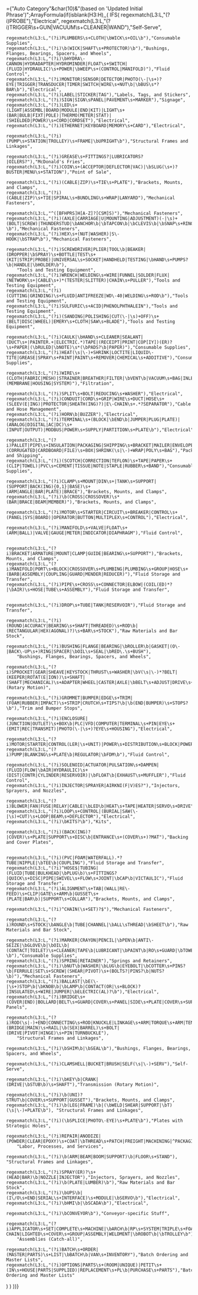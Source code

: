 ={"Auto Category"&char(10)&"(based on 'Updated Initial Phrase')";ArrayFormula(if(isblank(H3:H),,(
  IFS(
    regexmatch(L3:L,"(?i)PROBE"),"Electrical",
    regexmatch(L3:L,"(?i)TRIGGER\s+GUN|VACUUM\s+CLEANER|WAND"),"Self-Serve",
    
    regexmatch(L3:L,"(?i)PLUMBERS\s+CLOTH|\bWICK\s+OIL\b"),"Consumable Supplies",
    regexmatch(L3:L,"(?i)\b(WICK|SHAFT\s+PROTECTOR)\b"),"Bushings, Flanges, Bearings, Spacers, and Wheels",
    regexmatch(L3:L,"(?i)\bHYDRA\-CANNON|HYDRADAPTER|HYDROMINDER|FLOAT\s+SWITCH|(FLUID|HYDRAULIC)\s+POWER|\bWEEP\s+(CONTROL|MANIFOLD)"),"Fluid Control",
    regexmatch(L3:L,"(?i)MONITOR|SENSOR|DETECTOR|PHOTO(\-|\s+)?EYE|TRIGGER|TRANSDUCER|TIMER|SWITCH|WIRE\s+NUT\b|\bBUS\s*?BAR\b"),"Electrical",
    regexmatch(L3:L,"(?i)LABEL|STICKER|TAG"),"Labels, Tags, and Stickers",
    regexmatch(L3:L,"(?i)SIGN|SIGN\sPANEL|PAVEMENT\s+MARKER"),"Signage",
    regexmatch(L3:L,"(?i)LED\s+(LIGHT|ASSEMBL|BOARD|MODULE|END|KIT)|LIGHT\s+(BAR|BULB|FIXT|POLE)|THERMO(METER|STAT)|(SHIELDED|POWER)\s+CORD|CORDSET"),"Electrical",
    regexmatch(L3:L,"(?i)ETHERNET|KEYBOARD|MEMORY\s+CARD"),"Electrical",

    regexmatch(L3:L,"(?i)(PUMP\s+STATION|TROLLEY)\s+FRAME|\bUPRIGHT\b"),"Structural Frames and Linkages",
    
    regexmatch(L3:L,"(?i)GREASE\s+FITTINGS?|LUBRICATORS?|OILERS?"),"McDonald's Fries",
    regexmatch(L3:L,"(?i)COIN\s+(ACCEPTOR|DEFLECTOR|VAC)|\bSLUG(\s+)?BUSTER|MENU\s+STATION"),"Point of Sale",

    regexmatch(L3:L,"(?i)(CABLE|ZIP)\s+TIE\s+PLATE"),"Brackets, Mounts, and Clamps",
    regexmatch(L3:L,"(?i)(CABLE|ZIP)\s+TIE|SPIRAL\s+BUNDLING\s+WRAP|LANYARD"),"Mechanical Fasteners",

    regexmatch(L3:L,"^([BFHPRS]H[A-Z]?[CSM]S)"),"Mechanical Fasteners",
    regexmatch(L3:L,"(?i)(AXLE|CARRIAGE|U|MOUNTING|ADJUSTMENT)(-|\s)+(BOLT|SCREW)|THUNDERSTUD|\bANCHOR\b|\bTAPCON\b|\bCLEVIS\b|\bSNAP\s+RINGS?\b"),"Mechanical Fasteners",
    regexmatch(L3:L,"(?i)HEX\s+(NUT|WASHER)|S\-HOOK|\bSTRAP\b"),"Mechanical Fasteners",

    regexmatch(L3:L,"(?i)SCREWDRIVER|PLIER|TOOL\b|BEAKER|(DROPPER|\bSPRAY)\s+BOTTLE|TEST\s+(KIT|STRIP|PROBE)|UNIVERSAL\s+SOCKET|HANDHELD|TESTING|\bHAND\s+PUMPS?\b|HANDLE|\bHOLDER\b"),
        "Tools and Testing Equipment",
    regexmatch(L3:L,"(?i)WRENCH|WELDING\s+WIRE|FUNNEL|SOLDER|FLUX|(NETWORK\s+|CABLE\s+)*(TESTER|SLITTER)|CHAIN\s+PULLER"),"Tools and Testing Equipment",
    regexmatch(L3:L,"(?i)(CUTTING|GRINDING)\s+FLUID|ANTIFREEZE|WD\-40|WELDING\s+ROD\b"),"Tools and Testing Equipment",
    regexmatch(L3:L,"(?i)SULFURIC\s+ACID|PHENOLPHTHALEIN"),"Tools and Testing Equipment",
    regexmatch(L3:L,"(?i)(SANDING|POLISHING|CUT(\-|\s)+OFF)\s+(BELT|DISC|WHEEL)|EMERY\s+CLOTH|SAW\s+BLADE"),"Tools and Testing Equipment",

    regexmatch(L3:L,"(?i)CAULK|\bHAND\s+CLEANER|SEALANT|(DUCT\s+|PAINTER.+|ELECTRIC.*)TAPE|(RECEIPT|PRINT|COP[IY])(ER)?\s+PAPER|(\bRULED|\bNOTE)\s*(\bPADS?\b|PAPER)"),"Consumable Supplies",
    regexmatch(L3:L,"(?i)HEAT(\s|\-)+SHRINK|LOCTITE|LIQUID\-TITE|GREASE|SPRAY\s+PAINT|PAINT\s+REMOVER|CHEMICAL\s+ADDITIVE"),"Consumable Supplies",

    regexmatch(L3:L,"(?i)WIRE\s+(CLOTH|FABRIC|MESH)|STRAINER|BREATHER|FILTER|\bVENT\b|VACUUM\s+BAG|INLET\s+SCREEN|\bR\.O\.\s+(MEMBRANE|HOUSING|SYSTEM)"),"Filtration",

    regexmatch(L3:L,"(?i)SPLIT\s+BOLT|REDUCING\s+WASHER"),"Electrical",
    regexmatch(L3:L,"(?i)CONDUIT|CORD\s+GRIP|WIRE\s+DUCT|HOSE\s+(SLEEV(E|ING)|PROTECTOR|SHEATH(ING)?)|E\-CHAIN\s+.*?SEPARATOR"),"Cable and Hose Management",
    regexmatch(L3:L,"(?i)HORN\b|BUZZER"),"Electrical",
    regexmatch(L3:L,"(?i)TERMINAL\s+(BLOCK|\bEND\b|JUMPER|PLUG|PLATE)|(ANALOG|DIGITAL|AC|DC)\s+(INPUT|OUTPUT)|MODBUS|POWER\s+SUPPLY|PARTITION\s+PLATE\b"),"Electrical",

    regexmatch(L3:L,"(?i)PALLET|PIPE\s+INSULATION|PACKAGING|SHIPPING\s+BRACKET|MAILER|ENVELOPE|(CORRUGATED|CARDBOARD|FILE)\s+BOX|SHRINK(\s|\-)+WRAP|POLY\s+BAG"),"Packaging and Shipping",
    regexmatch(L3:L,"(?i)(SCOTCH|CORRECTION|TEFLON)\s+TAPE|PAPER\s+(CLIP|TOWEL)|PVC\s+CEMENT|TISSUE|NOTE|STAPLE|RUBBER\s+BAND"),"Consumable Supplies",

    regexmatch(L3:L,"(?i)CLAMP\s+MOUNT|DIN\s+|TANK\s+SUPPORT|(SUPPORT|BACK(ING){0,1}|BASE)\s+(ARM|ANGLE|BAR|PLATE)|BRACE"),"Brackets, Mounts, and Clamps",
    regexmatch(L3:L,"(?i)\b(CROSS|CROSSOVER)\s*(BAR|BRACE|BEAM|MEMBER)"),"Brackets, Mounts, and Clamps",
    
    regexmatch(L3:L,"(?i)MOTOR\s+STARTER|CIRCUIT\s+BREAKER|CONTROL\s+(PANEL|SYS|BOARD)|OPERATOR|BUTTON|MULTIPLEX\s+CONTROL"),"Electrical",
    
    regexmatch(L3:L,"(?i)MANIFOLD\s+VALVE|FLOAT\s+(ARM|BALL)|VALVE|GAUGE|METER|INDICATOR|DIAPHRAGM"),"Fluid Control",

    
    regexmatch(L3:L,"(?i)BRACKET|ARMATURE|MOUNT|CLAMP|GUIDE|BEARING\s+SUPPORT"),"Brackets, Mounts, and Clamps",
    regexmatch(L3:L,"(?i)MANIFOLD|PORT\s+BLOCK|CROSSOVER\s+PLUMBING|PLUMBING\s+GROUP|HOSE\s+(BARB|ASSEMBLY|COUPLING|GUARD|MENDER|REDUCER)"),"Fluid Storage and Transfer",
    regexmatch(L3:L,"(?i)PIPE\s+CROSS\s+CONNECTOR|ELBOW|(COIL(ED)*?|\bAIR)\s+HOSE|TUBE\s+ASSEMBLY"),"Fluid Storage and Transfer",
    

    regexmatch(L3:L,"(?i)DROP\s+TUBE|TANK|RESERVOIR"),"Fluid Storage and Transfer", 
    
    regexmatch(L3:L,"(?i)(ROUND|ACCURACY|BEARING\s+SHAFT|THREADED)\s+ROD\b|(RECTANGULAR|HEX(AGONAL)?)\s+BAR\s+STOCK"),"Raw Materials and Bar Stock",

    regexmatch(L3:L,"(?i)BUSHING|FLANGE|BEARING|\bROLLER\b|GASKET|(O\-|BACK\-UP\s+)RING|SPACER|\bOIL\s+SEAL|\bRED\.\s+BUSH"),
        "Bushings, Flanges, Bearings, Spacers, and Wheels",

    regexmatch(L3:L,"(?i)SPROCKET|GEAR|SHEAVE|KEYSTOCK|THRUST\s+WASHER|\bV(\s|\-)*?BELT|(KEEPER|ROTAT(E|ION))\s+SHAFT|(SHAFT|MECHANICAL)\s+ADAPTER|WHEEL|CASTER|AXLE|\bBELT\s+ADJUST|DRIVE\s+COUPLING"),"Transmission (Rotary Motion)",
    
    regexmatch(L3:L,"(?i)GROMMET|BUMPER|EDGE\s+TRIM|(FOAM|RUBBER|IMPACT)\s+STRIP|CRUTCH\s+TIPS?\b|\b(END|BUMPER)\s+STOPS?\b"),"Trim and Bumper Stops",

    regexmatch(L3:L,"(?i)ENCLOSURE|(JUNCTION|OUTLET)\s+BOX\b|PLC|VFD|COMPUTER|TERMINAL\s+PIN|EYE\s+(EMIT|REC|TRANSMIT)|PHOTO(\-|\s+)?EYE\s+HOUSING"),"Electrical",
      
    regexmatch(L3:L,"(?i)MOTOR|STARTER|CONTROL(LER|\s+UNIT)|POWER\s+DISTRIBUTION\s+BLOCK|POWER\s+REGULATOR"),"Electrical",
    regexmatch(L3:L,"(?i)PUMP|BLANKING\s+PLATE\b|REGULATOR|\bFDM\b"),"Fluid Control",

    regexmatch(L3:L,"(?i)SOLENOID|ACTUATOR|PULSATION\s+DAMPEN|(FLUID|FLOW|\bAIR|HYDRAULIC)\s+(DIST|CONTR|CYLINDER|RESERVOIR)|\bFLOAT\b|EXHAUST\s+MUFFLER"),"Fluid Control",
    regexmatch(L3:L,"(?i)INJECTOR|SPRAYER|AIRKNI(F|V)ES?"),"Injectors, Sprayers, and Nozzles",

    regexmatch(L3:L,"(?i)BLOWER|FAN|FUSE|RELAY|CABLE|\bLED\b|HEAT\s+TAPE|HEATER|SERVO\s+DRIVE"),"Electrical",
    regexmatch(L3:L,"(?i)LOOP\s+CONTROL|(BURIAL|SAW(\-|\s)+CUT)\s+LOOP|BEAM\s+DEFLECTOR"),"Electrical",
    regexmatch(L3:L,"(?i)\bKITS?\b"),"Kits",

    regexmatch(L3:L,"(?i)(BACK(ING)?|COVER)\s+PLATE|SUPPORT\s+DISC\b|ENTRANCE\s+(COVER\s+)?MAT"),"Backing and Cover Plates",
    

    regexmatch(L3:L,"(?i)(PVC|FOAM|WATERFALL).*?TUBE|NIPPLE|\bTEE\b|COUPLING"),"Fluid Storage and Transfer",
    regexmatch(L3:L,"(?i)^HOSE$|TUBING|(FLUID|TUBE|BULKHEAD|\bPLUG\b)\s+FITTINGS?|QUICK\s+DISC|PIPE|SWIVEL\s+FLOW\s+JOINT|\bCAP\b|VICTAULIC"),"Fluid Storage and Transfer",
    regexmatch(L3:L,"(?i)ALIGNMENT\s+TAB|(WALL|RE\-FEED)\s+CLIP|GATE\s+ARM\b|GUSSET\s+(PLATE|BAR\b)|SUPPORT\s+COLLAR"),"Brackets, Mounts, and Clamps",

    regexmatch(L3:L,"(?i)^CHAIN(\s+SET)?$"),"Mechanical Fasteners",

    regexmatch(L3:L,"(?i)ROUND\s+STOCK|\bANGLE\b|TUBE|CHANNEL|\bALL\sTHREAD|\bSHEET\b"),"Raw Materials and Bar Stock",

    regexmatch(L3:L,"(?i)MARKER|CRAYON|PENCIL|\bPEN\b|ANTI\-SEIZE|\bGLOVE\b|\bOIL\b|(CONTACT|TOILET)\s+CLEANER|TAPE\b|LUBRICANT|\bPAINT\b|RO\s+GUARD|\bTOWELS?\b"),"Consumable Supplies",
    regexmatch(L3:L,"(?i)SPRING|RETAINER"),"Springs and Retainers",
    regexmatch(L3:L,"(?i)\bNUT\b|WASHER|\bLUG\b|EYEBOLT|\bCOTTER\s+PINS?\b|FERRULE|SET\s+SCREW|(SHEAR|PIVOT)\s+(BOLTS?|PINS?\b|NUTS?\b)"),"Mechanical Fasteners",
    regexmatch(L3:L,"(?i)BALLAST|\bE(\-|\s+)STOP\b|\bKNOB\b|\bLAMP\b|CONTACT(OR|\s+BLOCK)?|INSULATED\s+WIRE|JUMPER|\bELECTRIC(AL)?\b"),"Electrical",
    regexmatch(L3:L,"(?i)BRIDGE\s+(COVER|END)|BOLLARD|BELT\s+GUARD|COVER\s+PANEL|SIDE\s+PLATE|COVER\s+SUPPORT\s+DISC"),"Body Panels",

    regexmatch(L3:L,"(?i)ROD(\s|-)+END|CONNECTING\s+ROD|KNUCKLE|LINKAGE\s+ARM|TORQUE\s+ARM|TENSION\s+CYLINDER|TOP\s+BEAM|(BRIDGE|MAIN)\s+RAIL|\b(SEX|BARREL)\s+BOLT|(DRIVE|PIVOT|HINGE)\s+PIN|TURNBUCKLE"),
        "Structural Frames and Linkages",

    regexmatch(L3:L,"(?i)\bSHIM\b|\bSEAL\b"),"Bushings, Flanges, Bearings, Spacers, and Wheels",

    regexmatch(L3:L,"(?i)CLAMSHELL|BUCKET|BRUSH|SELF(\s|\-)+SERV"),"Self-Serve",
    
    regexmatch(L3:L,"(?i)\bKEY\b|CRANK|(DRIVE|\bSTUB\b)\s+SHAFT"),"Transmission (Rotary Motion)",

    regexmatch(L3:L,"(?i)\b(UNI)?STRUT\b|COVER\s+SUPPORT|GUSSET"),"Brackets, Mounts, and Clamps",
    regexmatch(L3:L,"(?i)\b(LEG|FRAME)\b|(\bWELD|SHEAR|SUPPORT|\bT)(\s|\-)+PLATE\b"), "Structural Frames and Linkages",

    regexmatch(L3:L,"(?i)(\bSPLICE|PHOTO\-EYE)\s+PLATE\b"),"Plates with Strategic Holes",

    regexmatch(L3:L,"(?i)REPAIR|ANODIZE|(POWDER|CLEAR|EPOXY)\s+COAT|\bTHREAD\s+PATCH|FREIGHT|MACHINING|^PACKAGING$|^ASSEMBLY$|^U\.L\.\s+APPROVED\s+ASSEMBLY$|PURCHASING|RECEIVING|POLISHING|BLASTING|SHIPPING|LOADING|TRANSPORTATION|WELDING|SERVICE\b"),
        "Labor, Processes, and Services",

    regexmatch(L3:L,"(?i)\b(ARM|BEAM|BOOM|SUPPORT)\b|FLOOR\s+STAND"), "Structural Frames and Linkages",

    regexmatch(L3:L,"(?i)SPRAY(ER)?\s+(HEAD|BAR)\b|NOZZLE|INJECTOR"),"Injectors, Sprayers, and Nozzles",
    regexmatch(L3:L,"(?i)\b(PLATE|LUMBER)\b"),"Raw Materials and Bar Stock",
    regexmatch(L3:L,"(?i)\bUPS\b|(I\/O\s+END|SERIAL\s+INTERFACE)\s+MODULE|\bSERVO\b"),"Electrical",
    regexmatch(L3:L,"(?i)\bHMI\b|\bSCADA\b"),"Electrical",

    regexmatch(L3:L,"(?i)\bCONVEYOR\b"),"Conveyor-specific Stuff",

    regexmatch(L3:L,"(?i)APPLICATOR\s+SET|COMPLETE\s+MACHINE|\bARCH\b|RP\s+SYSTEM|TRIPLE\s+FOAM|FOAM(.+RAIN|.*WATERFALL)|E\-CHAIN|LIGHTED\s+COVER\s+GROUP|ASSEMBLY|WELDMENT|\bROBOT\b|\bTROLLEY\b"),
        "Assemblies (Catch-all)",

    regexmatch(L3:L,"(?i)BATCH\s+ORDER|(MASTER|PARTS)\s+LIST|\bBATCH\b|VAN\s+INVENTORY"),"Batch Ordering and Master Lists",
    regexmatch(L3:L,"(?i)OPTIONS|PARTS\s+(ROOM|UNIQUE)|PETIT\s+(IN\s+HOUSE|PARTS|SUPPLIED)|REPLACEMENT\s+PL\b|PURCHASE\s+PARTS"),"Batch Ordering and Master Lists"
   )
  )
))}